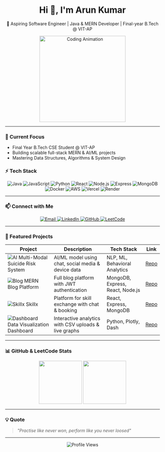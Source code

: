 <!-- HEADER -->
<h1 align="center">Hi 👋, I'm <b>Arun Kumar</b></h1>
<p align="center">🚀 Aspiring Software Engineer | Java & MERN Developer | Final-year B.Tech @ VIT-AP</p>

<p align="center">
  <img src="https://media.giphy.com/media/qgQUggAC3Pfv687qPC/giphy.gif" width="280" alt="Coding Animation" />
</p>

---

### 🔭 Current Focus
- Final Year B.Tech CSE Student @ VIT-AP  
- Building scalable full-stack MERN & AI/ML projects  
- Mastering Data Structures, Algorithms & System Design  

### ⚡ Tech Stack

<p align="center">
  <img alt="Java" src="https://img.shields.io/badge/Java-ED8B00?style=for-the-badge&logo=java&logoColor=white" />
  <img alt="JavaScript" src="https://img.shields.io/badge/JavaScript-F7DF1E?style=for-the-badge&logo=javascript&logoColor=black" />
  <img alt="Python" src="https://img.shields.io/badge/Python-3776AB?style=for-the-badge&logo=python&logoColor=white" />
  <img alt="React" src="https://img.shields.io/badge/React-61DAFB?style=for-the-badge&logo=react&logoColor=black" />
  <img alt="Node.js" src="https://img.shields.io/badge/Node.js-339933?style=for-the-badge&logo=node.js&logoColor=white" />
  <img alt="Express" src="https://img.shields.io/badge/Express.js-404D59?style=for-the-badge" />
  <img alt="MongoDB" src="https://img.shields.io/badge/MongoDB-4EA94B?style=for-the-badge&logo=mongodb&logoColor=white" />
  <img alt="Docker" src="https://img.shields.io/badge/Docker-2496ED?style=for-the-badge&logo=docker&logoColor=white" />
  <img alt="AWS" src="https://img.shields.io/badge/AWS-232F3E?style=for-the-badge&logo=amazonaws&logoColor=white" />
  <img alt="Vercel" src="https://img.shields.io/badge/Vercel-000000?style=for-the-badge&logo=vercel&logoColor=white" />
  <img alt="Render" src="https://img.shields.io/badge/Render-46E3B7?style=for-the-badge&logo=render&logoColor=black" />
</p>

---

### 📫 Connect with Me

<p align="center">
  <a href="mailto:arungiri2245@gmail.com" title="Email">
    <img src="https://img.shields.io/badge/Email-D14836?style=for-the-badge&logo=gmail&logoColor=white" alt="Email" />
  </a>
  <a href="https://linkedin.com/in/arun30" title="LinkedIn">
    <img src="https://img.shields.io/badge/LinkedIn-0077B5?style=for-the-badge&logo=linkedin&logoColor=white" alt="LinkedIn" />
  </a>
  <a href="https://github.com/candy-arun" title="GitHub">
    <img src="https://img.shields.io/badge/GitHub-181717?style=for-the-badge&logo=github&logoColor=white" alt="GitHub" />
  </a>
  <a href="https://leetcode.com/u/candy_arun/" title="LeetCode">
    <img src="https://img.shields.io/badge/LeetCode-FFA116?style=for-the-badge&logo=leetcode&logoColor=white" alt="LeetCode" />
  </a>
</p>

---

### 🚀 Featured Projects

| Project | Description | Tech Stack | Link |
|---------|-------------|------------|------|
| ![AI](https://img.shields.io/badge/AI-ML-purple?style=flat-square) Multi-Modal Suicide Risk System | AI/ML model using chat, social media & device data | NLP, ML, Behavioral Analytics | [Repo](YOUR_REPO_LINK) |
| ![Blog](https://img.shields.io/badge/Blog-MERN-orange?style=flat-square) MERN Blog Platform | Full blog platform with JWT authentication | MongoDB, Express, React, Node.js | [Repo](https://github.com/candy-arun/mern-blog.git) |
| ![Skillx](https://img.shields.io/badge/Skillx-Exchange-blue?style=flat-square) Skillx | Platform for skill exchange with chat & booking | React, Express, MongoDB | [Repo](https://github.com/candy-arun/skillx.git) |
| ![Dashboard](https://img.shields.io/badge/Data_Vis-Python-green?style=flat-square) Data Visualization Dashboard | Interactive analytics with CSV uploads & live graphs | Python, Plotly, Dash | [Repo](YOUR_REPO_LINK) |

---

### 📊 GitHub & LeetCode Stats

<p align="center">
  <img src="https://github-readme-stats.vercel.app/api?username=candy-arun&show_icons=true&theme=radical" height="140" />
  <img src="https://leetcard.jacoblin.cool/candy_arun?theme=dark&font=Karma&ext=contest" height="140" />
</p>

---

### 💡 Quote

> *"Practise like never won, perform like you never loosed"*

---

<p align="center">
  <img src="https://komarev.com/ghpvc/?username=candy-arun&label=Profile%20Views&color=blue&style=for-the-badge" alt="Profile Views" />
</p>
